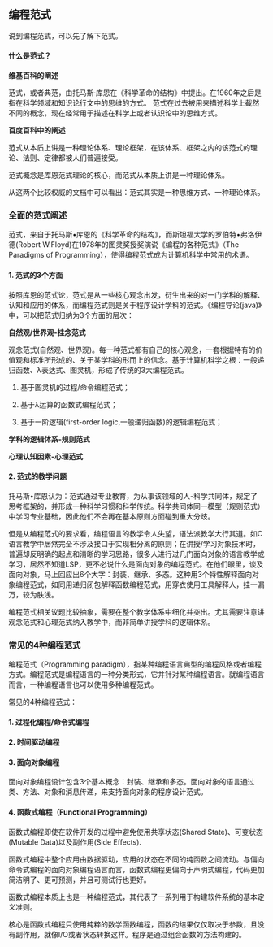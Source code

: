 ## 编程范式

说到编程范式，可以先了解下范式。

#### 什么是范式？

**维基百科的阐述**

范式，或者典范，由托马斯·库恩在《科学革命的结构》中提出。在1960年之后是指在科学领域和知识论行文中的思维的方式。
范式在过去被用来描述科学上截然不同的概念，现在经常用于描述在科学上或者认识论中的思维方式。

**百度百科中的阐述**

范式从本质上讲是一种理论体系、理论框架，在该体系、框架之内的该范式的理论、法则、定律都被人们普遍接受。

范式概念是库恩范式理论的核心，而范式从本质上讲是一种理论体系。

从这两个比较权威的文档中可以看出：范式其实是一种思维方式、一种理论体系。

### 全面的范式阐述

范式，来自于托马斯•库恩的《科学革命的结构》，而斯坦福大学的罗伯特•弗洛伊德(Robert W.Floyd)在1978年的图灵奖授奖演说《编程的各种范式》（The Paradigms of Programming），使得编程范式成为计算机科学中常用的术语。
#### 1. 范式的3个方面

按照库恩的范式论，范式是从一些核心观念出发，衍生出来的对一门学科的解释、认知和应用的体系，而编程范式则是关于程序设计学科的范式。《编程导论(java)》中，可以把范式归纳为3个方面的层次：

**自然观/世界观-挂念范式**

观念范式(自然观、世界观)。每一种范式都有自己的核心观念，一套根据特有的价值观和标准所形成的、关于某学科的形而上的信念。基于计算机科学之根：一般递归函数、λ表达式、图灵机，形成了传统的3大编程范式。

1. 基于图灵机的过程/命令编程范式；

2. 基于λ运算的函数式编程范式；

3. 基于一阶逻辑(first-order logic,一般递归函数)的逻辑编程范式；

**学科的逻辑体系-规则范式**

**心理认知因素-心理范式**

#### 2. 范式的教学问题

托马斯•库恩认为：范式通过专业教育，为从事该领域的人-科学共同体，规定了思考框架的，并形成一种科学习惯和科学传统。科学共同体同一模型（规则范式）中学习专业基础，因此他们不会再在基本原则方面碰到重大分歧。

但是从编程范式的要求看，编程语言的教学令人失望，语法派教学大行其道。如C语言教学中居然完全不涉及接口于实现相分离的原则；在讲授/学习对象技术时，普遍却反明确的起点和清晰的学习思路，很多人进行过几门面向对象的语言教学或学习，居然不知道LSP，更不必说什么是面向对象的编程范式。在他们眼里，谈及面向对象，马上回应出6个大字：封装、继承、多态。这种用3个特性解释面向对象编程范式，如同用递归闭包解释函数编程范式，用穿衣使用工具解释人，挂一漏万，较为肤浅。

编程范式相关议题比较抽象，需要在整个教学体系中细化并突出。尤其需要注意讲观念范式和心理范式纳入教学中，而非简单讲授学科的逻辑体系。

### 常见的4种编程范式

编程范式（Programming paradigm），指某种编程语言典型的编程风格或者编程方式。编程范式是编程语言的一种分类形式，它并针对某种编程语言。就编程语言而言，一种编程语言也可以使用多种编程范式。

常见的4种编程范式：

#### 1. 过程化编程/命令式编程

#### 2. 时间驱动编程

#### 3. 面向对象编程

面向对象编程设计包含3个基本概念：封装、继承和多态。面向对象的语言通过类、方法、对象和消息传递，来支持面向对象的程序设计范式。

#### 4. 函数式编程（Functional Programming）

函数式编程即使在软件开发的过程中避免使用共享状态(Shared State)、可变状态(Mutable Data)以及副作用(Side Effects).

函数式编程中整个应用由数据驱动，应用的状态在不同的纯函数之间流动。与偏向命令式编程的面向对象编程语言而言，函数式编程更偏向于声明式编程，代码更加简洁明了、更可预测，并且可测试行也更好。

函数式编程本质上也是一种编程范式，其代表了一系列用于构建软件系统的基本定义准则。

核心是函数式编程只使用纯粹的数学函数编程，函数的结果仅仅取决于参数，且没有副作用，就像I/O或者状态转换这样。程序是通过组合函数的方法构建的。

